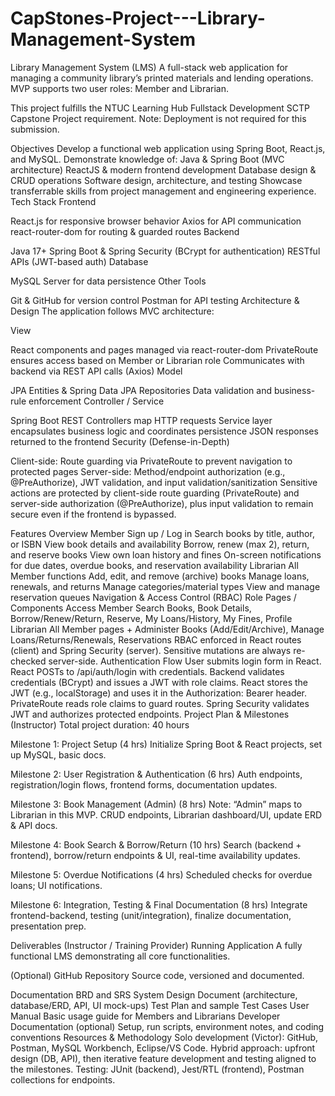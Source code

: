 # CapStones-Project---Library-Management-System
Library Management System (LMS)
A full-stack web application for managing a community library’s printed materials and lending operations. MVP supports two user roles: Member and Librarian.

This project fulfills the NTUC Learning Hub Fullstack Development SCTP Capstone Project requirement.
Note: Deployment is not required for this submission.

Objectives
Develop a functional web application using Spring Boot, React.js, and MySQL.
Demonstrate knowledge of:
Java & Spring Boot (MVC architecture)
ReactJS & modern frontend development
Database design & CRUD operations
Software design, architecture, and testing
Showcase transferrable skills from project management and engineering experience.
Tech Stack
Frontend

React.js for responsive browser behavior
Axios for API communication
react-router-dom for routing & guarded routes
Backend

Java 17+
Spring Boot & Spring Security (BCrypt for authentication)
RESTful APIs (JWT-based auth)
Database

MySQL Server for data persistence
Other Tools

Git & GitHub for version control
Postman for API testing
Architecture & Design
The application follows MVC architecture:

View

React components and pages managed via react-router-dom
PrivateRoute ensures access based on Member or Librarian role
Communicates with backend via REST API calls (Axios)
Model

JPA Entities & Spring Data JPA Repositories
Data validation and business-rule enforcement
Controller / Service

Spring Boot REST Controllers map HTTP requests
Service layer encapsulates business logic and coordinates persistence
JSON responses returned to the frontend
Security (Defense-in-Depth)

Client-side: Route guarding via PrivateRoute to prevent navigation to protected pages
Server-side: Method/endpoint authorization (e.g., @PreAuthorize), JWT validation, and input validation/sanitization
Sensitive actions are protected by client-side route guarding (PrivateRoute) and server-side authorization (@PreAuthorize), plus input validation to remain secure even if the frontend is bypassed.

Features Overview
Member
Sign up / Log in
Search books by title, author, or ISBN
View book details and availability
Borrow, renew (max 2), return, and reserve books
View own loan history and fines
On-screen notifications for due dates, overdue books, and reservation availability
Librarian
All Member functions
Add, edit, and remove (archive) books
Manage loans, renewals, and returns
Manage categories/material types
View and manage reservation queues
Navigation & Access Control (RBAC)
Role	Pages / Components Access
Member	Search Books, Book Details, Borrow/Renew/Return, Reserve, My Loans/History, My Fines, Profile
Librarian	All Member pages + Administer Books (Add/Edit/Archive), Manage Loans/Returns/Renewals, Reservations
RBAC enforced in React routes (client) and Spring Security (server).
Sensitive mutations are always re-checked server-side.
Authentication Flow
User submits login form in React.
React POSTs to /api/auth/login with credentials.
Backend validates credentials (BCrypt) and issues a JWT with role claims.
React stores the JWT (e.g., localStorage) and uses it in the Authorization: Bearer <token> header.
PrivateRoute reads role claims to guard routes.
Spring Security validates JWT and authorizes protected endpoints.
Project Plan & Milestones (Instructor)
Total project duration: 40 hours

Milestone 1: Project Setup (4 hrs)
Initialize Spring Boot & React projects, set up MySQL, basic docs.

Milestone 2: User Registration & Authentication (6 hrs)
Auth endpoints, registration/login flows, frontend forms, documentation updates.

Milestone 3: Book Management (Admin) (8 hrs)
Note: “Admin” maps to Librarian in this MVP.
CRUD endpoints, Librarian dashboard/UI, update ERD & API docs.

Milestone 4: Book Search & Borrow/Return (10 hrs)
Search (backend + frontend), borrow/return endpoints & UI, real-time availability updates.

Milestone 5: Overdue Notifications (4 hrs)
Scheduled checks for overdue loans; UI notifications.

Milestone 6: Integration, Testing & Final Documentation (8 hrs)
Integrate frontend-backend, testing (unit/integration), finalize documentation, presentation prep.

Deliverables (Instructor / Training Provider)
Running Application
A fully functional LMS demonstrating all core functionalities.

(Optional) GitHub Repository
Source code, versioned and documented.

Documentation
BRD and SRS
System Design Document (architecture, database/ERD, API, UI mock-ups)
Test Plan and sample Test Cases
User Manual
Basic usage guide for Members and Librarians
Developer Documentation (optional)
Setup, run scripts, environment notes, and coding conventions
Resources & Methodology
Solo development (Victor): GitHub, Postman, MySQL Workbench, Eclipse/VS Code.
Hybrid approach: upfront design (DB, API), then iterative feature development and testing aligned to the milestones.
Testing: JUnit (backend), Jest/RTL (frontend), Postman collections for endpoints.
